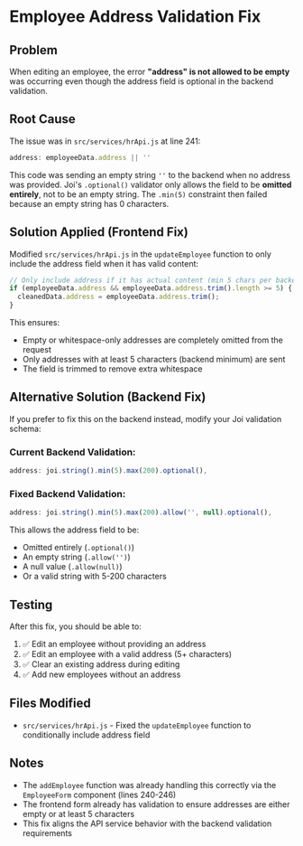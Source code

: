 # Employee Address Validation Fix

## Problem
When editing an employee, the error **"address" is not allowed to be empty** was occurring even though the address field is optional in the backend validation.

## Root Cause
The issue was in `src/services/hrApi.js` at line 241:

```javascript
address: employeeData.address || ''
```

This code was sending an empty string `''` to the backend when no address was provided. Joi's `.optional()` validator only allows the field to be **omitted entirely**, not to be an empty string. The `.min(5)` constraint then failed because an empty string has 0 characters.

## Solution Applied (Frontend Fix)
Modified `src/services/hrApi.js` in the `updateEmployee` function to only include the address field when it has valid content:

```javascript
// Only include address if it has actual content (min 5 chars per backend validation)
if (employeeData.address && employeeData.address.trim().length >= 5) {
  cleanedData.address = employeeData.address.trim();
}
```

This ensures:
- Empty or whitespace-only addresses are completely omitted from the request
- Only addresses with at least 5 characters (backend minimum) are sent
- The field is trimmed to remove extra whitespace

## Alternative Solution (Backend Fix)
If you prefer to fix this on the backend instead, modify your Joi validation schema:

### Current Backend Validation:
```javascript
address: joi.string().min(5).max(200).optional(),
```

### Fixed Backend Validation:
```javascript
address: joi.string().min(5).max(200).allow('', null).optional(),
```

This allows the address field to be:
- Omitted entirely (`.optional()`)
- An empty string (`.allow('')`)
- A null value (`.allow(null)`)
- Or a valid string with 5-200 characters

## Testing
After this fix, you should be able to:
1. ✅ Edit an employee without providing an address
2. ✅ Edit an employee with a valid address (5+ characters)
3. ✅ Clear an existing address during editing
4. ✅ Add new employees without an address

## Files Modified
- `src/services/hrApi.js` - Fixed the `updateEmployee` function to conditionally include address field

## Notes
- The `addEmployee` function was already handling this correctly via the `EmployeeForm` component (lines 240-246)
- The frontend form already has validation to ensure addresses are either empty or at least 5 characters
- This fix aligns the API service behavior with the backend validation requirements

